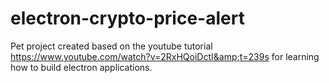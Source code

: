 # electron-crypto-price-alert
Pet project created based on the youtube tutorial https://www.youtube.com/watch?v=2RxHQoiDctI&amp;t=239s for learning how to build electron applications.
